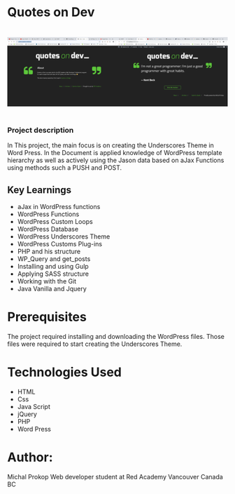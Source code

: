 # Quotes on Dev

<div style="display:flex; height:200px;">
<img src="./images/Home-page-screenshot.png" style="width:50%; object-fit:contain;"/>
<img src="./images/article.png" style="width:50%;object-fit:contain;" />
</div>

### Project description

In This project, the main focus is on creating the Underscores Theme in Word Press. In the Document is applied knowledge of WordPress template hierarchy as well as actively using the Jason data based on aJax Functions using methods such a PUSH and POST.

## Key Learnings

- aJax in WordPress functions
- WordPress Functions
- WordPress Custom Loops
- WordPress Database
- WordPress Underscores Theme
- WordPress Customs Plug-ins
- PHP and his structure
- WP_Query and get_posts
- Installing and using Gulp
- Applying SASS structure
- Working with the Git
- Java Vanilla and Jquery

# Prerequisites

The project required installing and downloading the WordPress files. Those files were required to start creating the Underscores Theme.

# Technologies Used

- HTML
- Css
- Java Script
- jQuery
- PHP
- Word Press

# Author:

Michal Prokop
Web developer student at Red Academy
Vancouver Canada BC
